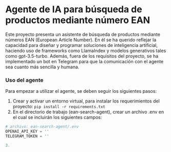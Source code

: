 # Agente de IA para búsqueda de productos mediante número EAN

Este proyecto presenta un asistente de búsqueda de productos mediante números EAN (European Article Number). En él se ha querido reflejar la capacidad para diseñar y programar soluciones de inteligencia artificial, haciendo uso de frameworks como LlamaIndex y modelos generativos tales como gpt-3.5-turbo. Además, fuera de los requisitos del proyecto, se ha implementado un bot en Telegram para que la comunicación con el agente sea cuanto más sencilla y humana.

### Uso del agente

Para empezar a utilizar el agente, se deben seguir los siguientes pasos:
1. Crear y activar un entorno virtual, para instalar los requerimientos del proyecto: `pip install -r requirements.txt`
2. En el directorio de trabajo (ean-search-agent), crear un archivo .env en el cual se incluirán los siguientes campos:
```python
# archivo: ean-search-agent/.env
OPENAI_API_KEY = ''
TELEGRAM_TOKEN = ''

3.  

